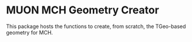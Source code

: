 <!-- doxy
\page refDetectorsMUONMCHGeometryCreator Creation
/doxy -->

# MUON MCH Geometry Creator

This package hosts the functions to create, from scratch, the TGeo-based
 geometry for MCH.

